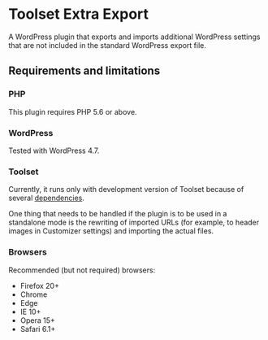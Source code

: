 # Toolset Extra Export

A WordPress plugin that exports and imports additional WordPress settings that are not included in the standard WordPress export file.

## Requirements and limitations

### PHP

This plugin requires PHP 5.6 or above.

### WordPress

Tested with WordPress 4.7.

### Toolset

Currently, it runs only with development version of Toolset because of several [dependencies](docs/toolset_dependencies.md).

One thing that needs to be handled if the plugin is to be used in a standalone 
mode is the rewriting of imported URLs (for example, to header images in 
Customizer settings) and importing the actual files.

### Browsers

Recommended (but not required) browsers:  

- Firefox 20+
- Chrome
- Edge
- IE 10+
- Opera 15+
- Safari 6.1+
